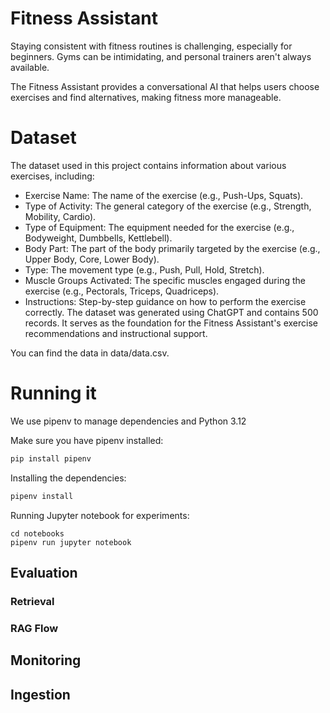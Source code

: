 # Fitness Assistant

Staying consistent with fitness routines is challenging, especially for beginners. Gyms can be intimidating, and personal trainers aren't always available.

The Fitness Assistant provides a conversational AI that helps users choose exercises and find alternatives, making fitness more manageable.

# Dataset
The dataset used in this project contains information about various exercises, including:

- Exercise Name: The name of the exercise (e.g., Push-Ups, Squats).
- Type of Activity: The general category of the exercise (e.g., Strength, Mobility, Cardio).
- Type of Equipment: The equipment needed for the exercise (e.g., Bodyweight, Dumbbells, Kettlebell).
- Body Part: The part of the body primarily targeted by the exercise (e.g., Upper Body, Core, Lower Body).
- Type: The movement type (e.g., Push, Pull, Hold, Stretch).
- Muscle Groups Activated: The specific muscles engaged during the exercise (e.g., Pectorals, Triceps, Quadriceps).
- Instructions: Step-by-step guidance on how to perform the exercise correctly.
The dataset was generated using ChatGPT and contains 500 records. It serves as the foundation for the Fitness Assistant's exercise recommendations and instructional support.

You can find the data in data/data.csv.

# Running it

We use pipenv to manage dependencies and Python 3.12

Make sure you have pipenv installed:

```bash
pip install pipenv
```

Installing the dependencies:

```bash
pipenv install
```

Running Jupyter notebook for experiments:
```
cd notebooks
pipenv run jupyter notebook
```
## Evaluation

### Retrieval

### RAG Flow

## Monitoring

## Ingestion